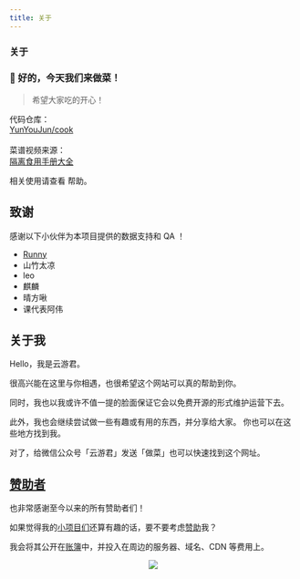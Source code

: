 ```yaml
---
title: 关于
---
```


<div class="text-center">
  <h3 font="serif black">关于</h3>
</div>

### **🍜 好的，今天我们来做菜！**

> 希望大家吃的开心！

<div class="inline-flex justify-center items-center">
代码仓库：<a class="inline-flex items-center justify-center" href="https://github.com/YunYouJun/cook" target="_blank">
<div m="r-1" inline-flex i-ri-github-line />YunYouJun/cook</a>
</div>

<br />

<div class="inline-flex justify-center items-center">
菜谱视频来源：
<a class="inline-flex items-center text-sm text-blue-600 dark:text-blue-400" href="https://docs.qq.com/sheet/DZUpJS0tQZm1YYWlt" target="_blank">
  <div m="r-1" inline-flex i-ri-bilibili-line></div>
  <span class="inline-flex">隔离食用手册大全</span>
</a>
</div>

相关使用请查看 <router-link to="/help">帮助</router-link>。

## **致谢**

感谢以下小伙伴为本项目提供的数据支持和 QA ！

- [Runny](https://weibo.com/runny)
- 山竹太凉
- leo
- 麒麟
- 晴方啾
- 课代表阿伟

## **关于我**

Hello，我是云游君。

很高兴能在这里与你相遇，也很希望这个网站可以真的帮助到你。

同时，我也以我或许不值一提的脸面保证它会以免费开源的形式维护运营下去。

此外，我也会继续尝试做一些有趣或有用的东西，并分享给大家。
你也可以在这些地方找到我。

<AboutMe />

对了，给微信公众号「云游君」发送「做菜」也可以快速找到这个网址。

## [**赞助者**](https://sponsors.yunyoujun.cn)

也非常感谢至今以来的所有赞助者们！

如果觉得我的[小项目们](https://sponsors.yunyoujun.cn/projects)还算有趣的话，要不要考虑[赞助](https://sponsors.yunyoujun.cn/)我？

我会将其公开在[账簿](https://sponsors.yunyoujun.cn/account)中，并投入在周边的服务器、域名、CDN 等费用上。

<p align="center">
  <a href="https://sponsors.yunyoujun.cn">
    <img src='https://cdn.jsdelivr.net/gh/YunYouJun/sponsors/public/sponsors.svg'/>
  </a>
</p>
